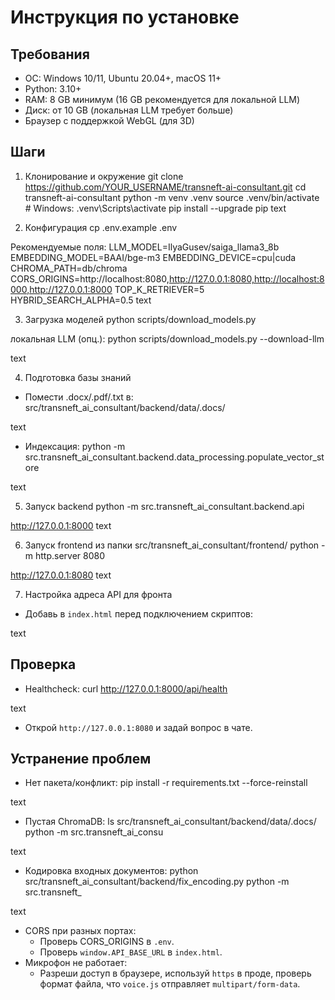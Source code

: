 # Инструкция по установке

## Требования
- ОС: Windows 10/11, Ubuntu 20.04+, macOS 11+
- Python: 3.10+
- RAM: 8 GB минимум (16 GB рекомендуется для локальной LLM)
- Диск: от 10 GB (локальная LLM требует больше)
- Браузер с поддержкой WebGL (для 3D)

## Шаги

1) Клонирование и окружение
git clone https://github.com/YOUR_USERNAME/transneft-ai-consultant.git
cd transneft-ai-consultant
python -m venv .venv
source .venv/bin/activate # Windows: .venv\Scripts\activate
pip install --upgrade pip
text

2) Конфигурация
cp .env.example .env

Рекомендуемые поля:
LLM_MODEL=IlyaGusev/saiga_llama3_8b
EMBEDDING_MODEL=BAAI/bge-m3
EMBEDDING_DEVICE=cpu|cuda
CHROMA_PATH=db/chroma
CORS_ORIGINS=http://localhost:8080,http://127.0.0.1:8080,http://localhost:8000,http://127.0.0.1:8000
TOP_K_RETRIEVER=5
HYBRID_SEARCH_ALPHA=0.5
text

3) Загрузка моделей
python scripts/download_models.py

локальная LLM (опц.):
python scripts/download_models.py --download-llm

text

4) Подготовка базы знаний
- Помести .docx/.pdf/.txt в:
src/transneft_ai_consultant/backend/data/.docs/

text
- Индексация:
python -m src.transneft_ai_consultant.backend.data_processing.populate_vector_store

text

5) Запуск backend
python -m src.transneft_ai_consultant.backend.api

http://127.0.0.1:8000
text

6) Запуск frontend
из папки src/transneft_ai_consultant/frontend/
python -m http.server 8080

http://127.0.0.1:8080
text

7) Настройка адреса API для фронта
- Добавь в `index.html` перед подключением скриптов:
<script>window.API_BASE_URL = 'http://127.0.0.1:8000';</script>
text

## Проверка

- Healthcheck:
curl http://127.0.0.1:8000/api/health

text
- Открой `http://127.0.0.1:8080` и задай вопрос в чате.

## Устранение проблем

- Нет пакета/конфликт:
pip install -r requirements.txt --force-reinstall

text
- Пустая ChromaDB:
ls src/transneft_ai_consultant/backend/data/.docs/
python -m src.transneft_ai_consu

text
- Кодировка входных документов:
python src/transneft_ai_consultant/backend/fix_encoding.py
python -m src.transneft_

text
- CORS при разных портах:
  - Проверь CORS_ORIGINS в `.env`.
  - Проверь `window.API_BASE_URL` в `index.html`.
- Микрофон не работает:
  - Разреши доступ в браузере, используй `https` в проде, проверь формат файла, что `voice.js` отправляет `multipart/form-data`.